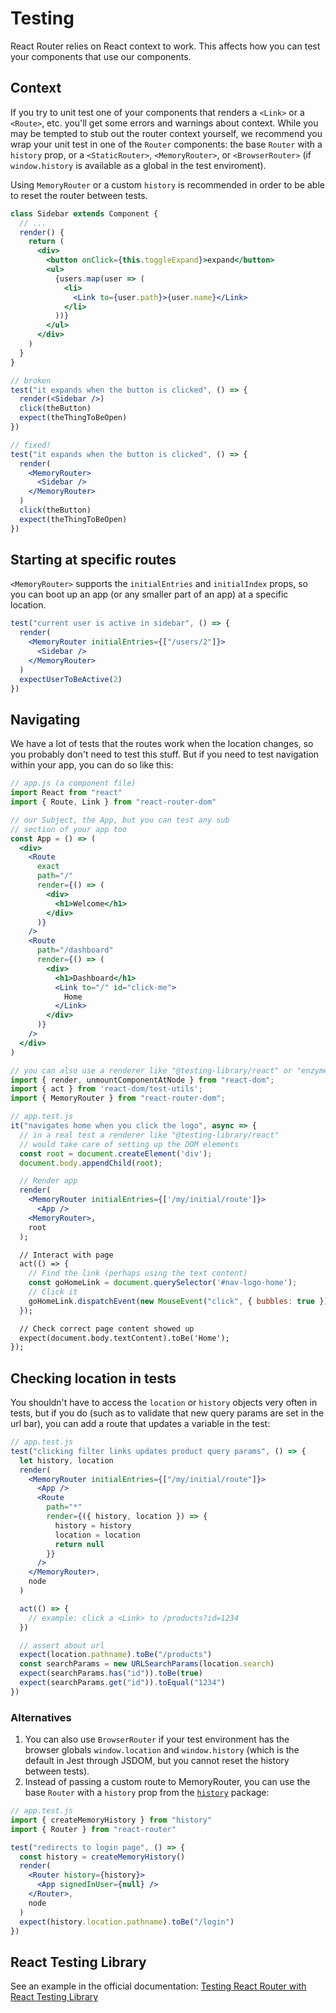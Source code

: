 # Testing

React Router relies on React context to work. This affects how you can
test your components that use our components.

## Context

If you try to unit test one of your components that renders a `<Link>` or a `<Route>`, etc. you'll get some errors and warnings about context. While you may be tempted to stub out the router context yourself, we recommend you wrap your unit test in one of the `Router` components: the base `Router` with a `history` prop, or a `<StaticRouter>`, `<MemoryRouter>`, or `<BrowserRouter>` (if `window.history` is available as a global in the test enviroment).

Using `MemoryRouter` or a custom `history` is recommended in order to be able to reset the router between tests.

```jsx
class Sidebar extends Component {
  // ...
  render() {
    return (
      <div>
        <button onClick={this.toggleExpand}>expand</button>
        <ul>
          {users.map(user => (
            <li>
              <Link to={user.path}>{user.name}</Link>
            </li>
          ))}
        </ul>
      </div>
    )
  }
}

// broken
test("it expands when the button is clicked", () => {
  render(<Sidebar />)
  click(theButton)
  expect(theThingToBeOpen)
})

// fixed!
test("it expands when the button is clicked", () => {
  render(
    <MemoryRouter>
      <Sidebar />
    </MemoryRouter>
  )
  click(theButton)
  expect(theThingToBeOpen)
})
```

## Starting at specific routes

`<MemoryRouter>` supports the `initialEntries` and `initialIndex` props,
so you can boot up an app (or any smaller part of an app) at a specific
location.

```jsx
test("current user is active in sidebar", () => {
  render(
    <MemoryRouter initialEntries={["/users/2"]}>
      <Sidebar />
    </MemoryRouter>
  )
  expectUserToBeActive(2)
})
```

## Navigating

We have a lot of tests that the routes work when the location changes, so you probably don't need to test this stuff. But if you need to test navigation within your app, you can do so like this:

```jsx
// app.js (a component file)
import React from "react"
import { Route, Link } from "react-router-dom"

// our Subject, the App, but you can test any sub
// section of your app too
const App = () => (
  <div>
    <Route
      exact
      path="/"
      render={() => (
        <div>
          <h1>Welcome</h1>
        </div>
      )}
    />
    <Route
      path="/dashboard"
      render={() => (
        <div>
          <h1>Dashboard</h1>
          <Link to="/" id="click-me">
            Home
          </Link>
        </div>
      )}
    />
  </div>
)
```

```jsx
// you can also use a renderer like "@testing-library/react" or "enzyme/mount" here
import { render, unmountComponentAtNode } from "react-dom";
import { act } from 'react-dom/test-utils';
import { MemoryRouter } from "react-router-dom";

// app.test.js
it("navigates home when you click the logo", async => {
  // in a real test a renderer like "@testing-library/react"
  // would take care of setting up the DOM elements
  const root = document.createElement('div');
  document.body.appendChild(root);

  // Render app
  render(
    <MemoryRouter initialEntries={['/my/initial/route']}>
      <App />
    <MemoryRouter>,
    root
  );

  // Interact with page
  act(() => {
    // Find the link (perhaps using the text content)
    const goHomeLink = document.querySelector('#nav-logo-home');
    // Click it
    goHomeLink.dispatchEvent(new MouseEvent("click", { bubbles: true }));
  });

  // Check correct page content showed up
  expect(document.body.textContent).toBe('Home');
});
```

## Checking location in tests

You shouldn't have to access the `location` or `history` objects very often in tests, but if you do (such as to validate that new query params are set in the url bar), you can add a route that updates a variable in the test:

```jsx
// app.test.js
test("clicking filter links updates product query params", () => {
  let history, location
  render(
    <MemoryRouter initialEntries={["/my/initial/route"]}>
      <App />
      <Route
        path="*"
        render={({ history, location }) => {
          history = history
          location = location
          return null
        }}
      />
    </MemoryRouter>,
    node
  )

  act(() => {
    // example: click a <Link> to /products?id=1234
  })

  // assert about url
  expect(location.pathname).toBe("/products")
  const searchParams = new URLSearchParams(location.search)
  expect(searchParams.has("id")).toBe(true)
  expect(searchParams.get("id")).toEqual("1234")
})
```

### Alternatives

1. You can also use `BrowserRouter` if your test environment has the browser globals `window.location` and `window.history` (which is the default in Jest through JSDOM, but you cannot reset the history between tests).
1. Instead of passing a custom route to MemoryRouter, you can use the base `Router` with a `history` prop from the [`history`](https://github.com/ReactTraining/history) package:

```jsx
// app.test.js
import { createMemoryHistory } from "history"
import { Router } from "react-router"

test("redirects to login page", () => {
  const history = createMemoryHistory()
  render(
    <Router history={history}>
      <App signedInUser={null} />
    </Router>,
    node
  )
  expect(history.location.pathname).toBe("/login")
})
```

## React Testing Library

See an example in the official documentation: [Testing React Router with React Testing Library](https://testing-library.com/docs/example-react-router)

